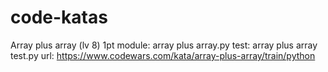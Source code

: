 # code-katas

Array plus array  (lv 8) 1pt
module: array plus array.py
test: array plus array test.py
url: https://www.codewars.com/kata/array-plus-array/train/python